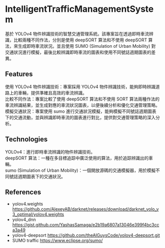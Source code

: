 # IntelligentTrafficManagementSystem

基於 YOLOv4 物件辨識技術的智慧交通管理系統。該專案旨在透過即時車流辨識，比較兩種不同作法，分別是使用 deepSORT 算法和不使用 deepSORT 算法，來生成即時車流狀況。並且使用 SUMO (Simulation of Urban Mobility) 對交通狀況進行模擬，最後比較辨識即時車流的圖表和使用不同號誌週期圖表的差異。

## Features
使用 YOLOv4 物件辨識技術：專案採用 YOLOv4 物件辨識技術，能夠即時辨識道路上的車輛，提供準確且高效的車流辨識。<br>
比較不同作法：專案比較了使用 deepSORT 算法和不使用 SORT 算法兩種作法的車流辨識結果，並生成對應的車流狀況圖表，以便後續分析和優化交通管理策略。<br>
模擬交通狀況：專案使用 sumo 進行交通狀況模擬，能夠模擬不同號誌週期圖表下的交通流動，並與辨識即時車流的圖表進行對比，提供對交通管理策略的深入分析。

## Technologies
YOLOv4：進行即時車流辨識的物件辨識技術。<br>
deepSORT 算法：一種在多目標追踪中廣泛使用的算法，用於追踪辨識出的車輛。<br>
sumo (Simulation of Urban Mobility)：一個開放源碼的交通模擬器，用於模擬不同號誌週期圖表下的交通狀況。

## References
- yolov4.weights https://github.com/AlexeyAB/darknet/releases/download/darknet_yolo_v3_optimal/yolov4.weights
- yolov4_dnn https://gist.github.com/YashasSamaga/e2b19a6807a13046e399f4bc3cca3a49
- yolov4-deepsort https://github.com/theAIGuysCode/yolov4-deepsort.git
- SUMO traffic https://www.eclipse.org/sumo/
